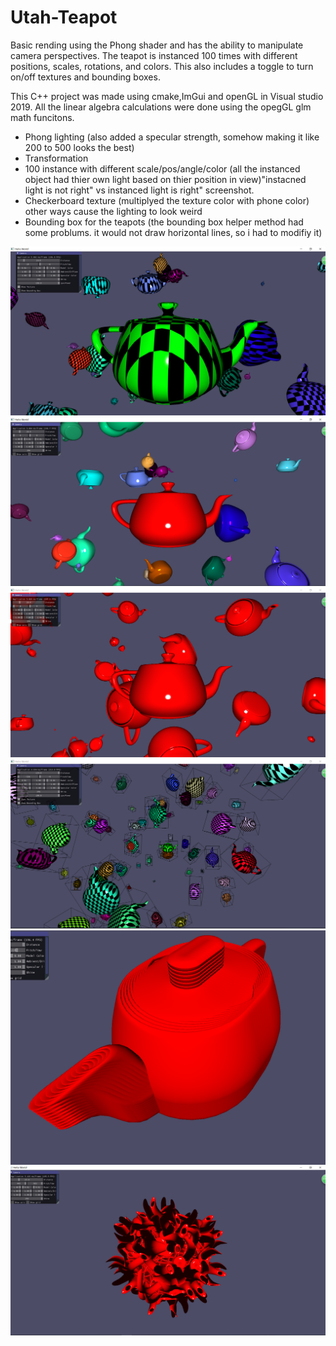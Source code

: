 # Utah-Teapot
Basic rending using the Phong shader and has the ability to manipulate camera perspectives. The teapot is instanced 100 times with different positions, scales, rotations, and colors. This also includes a toggle to turn on/off textures and bounding boxes. 

This C++ project was made using cmake,ImGui and openGL in Visual studio 2019. All the linear algebra calculations were done using the opegGL glm math funcitons. 

- Phong lighting (also added a specular strength, somehow making it like 200 to 500 looks the best)
- Transformation
- 100 instance with different scale/pos/angle/color (all the instanced object had thier own light based on thier position in view)"instacned light is not right" vs instanced light is right" screenshot.
- Checkerboard texture (multiplyed the texture color with phone color) other ways cause the lighting to look weird
- Bounding box for the teapots (the bounding box helper method had some problums. it would not draw horizontal lines, so i had to modifiy it) 


![Box_and_texture](screen_captures/texture_pot.PNG)
![Box_and_texture](screen_captures/random_instanced_colors.PNG)
![Box_and_texture](screen_captures/Instanced_light.PNG)
![Box_and_texture](screen_captures/Box_and_texture.PNG)
![Box_and_texture](screen_captures/random_instanced.PNG)
![Box_and_texture](screen_captures/random_instanced2.PNG)



